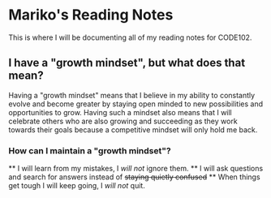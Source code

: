 # Mariko's Reading Notes
This is where I will be documenting all of my reading notes for CODE102.

## I have a "growth mindset", but what does that mean?
Having a "growth mindset" means that I believe in my ability to constantly evolve and become greater by staying open minded to new possibilities and opportunities to grow. Having such a mindset also means that I will celebrate others who are also growing and succeeding as they work towards their goals because a competitive mindset will only hold me back.

### How can I maintain a "growth mindset"?
** I will learn from my mistakes, I _will not_ ignore them.
** I will ask questions and search for answers instead of ~~staying quietly confused~~
** When things get tough I will keep going, I _will not_ quit.
